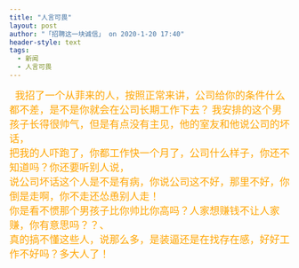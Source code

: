 ```yaml
---
title: "人言可畏"
layout: post
author: "「招聘这一块诚信」 on 2020-1-20 17:40"
header-style: text
tags:
  - 新闻
  - 人言可畏
---
```


<head></head>
<body>
 <font size="4"><font color="#ffa500">&nbsp;&nbsp;我招了一个从菲来的人，按照正常来讲，公司给你的条件什么都不差，是不是你就会在公司长期工作下去？</font></font>
 <font size="4"><font color="#ffa500">我安排的这个男孩子长得很帅气，但是有点没有主见，他的室友和他说公司的坏话，</font></font>
 <br> 
 <font size="4"><font color="#ffa500">把我的人吓跑了，你都工作快一个月了，公司什么样子，你还不知道吗？你还要听别人说，</font></font>
 <br> 
 <font size="4"><font color="#ffa500">说公司坏话这个人是不是有病，你说公司这不好，那里不好，你倒是走啊，你不走还怂恿别人走！</font></font>
 <br> 
 <font size="4"><font color="#ffa500">你是看不惯那个男孩子比你帅比你高吗？人家想赚钱不让人家赚，你有意思吗？？、</font></font>
 <br> 
 <font size="4"><font color="#ffa500">真的搞不懂这些人，说那么多，是装逼还是在找存在感，好好工作不好吗？多大人了！</font></font>
 <br>
</body>



